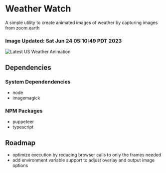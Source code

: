 # Weather Watch

A simple utility to create animated images of weather by capturing images from zoom.earth

### Image Updated: Sat Jun 24 05:10:49 PDT 2023

![Latest US Weather Animation](animations/2023-06-24.webp)

## Dependencies
### System Dependendencies
* node
* imagemagick
### NPM Packages
* puppeteer
* typescript

## Roadmap
* optimize execution by reducing browser calls to only the frames needed
* add environment variable support to adjust overlay and output image options
